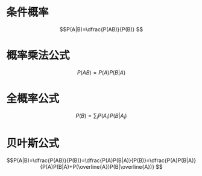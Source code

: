 # 条件概率


$$P(A|B)=\dfrac{P(AB)}{P(B)}
$$

# 概率乘法公式


$$P(AB)=P(A)P(B|A)
$$
# 全概率公式


$$P(B)=\sum_i P(A_i)P(B|A_i)
$$
# 贝叶斯公式


$$P(A|B)=\dfrac{P(AB)}{P(B)}=\dfrac{P(A)P(B|A)}{P(B)}=\dfrac{P(A)P(B|A)}{P(A)P(B|A)+P(\overline{A})P(B|\overline{A})}
$$
